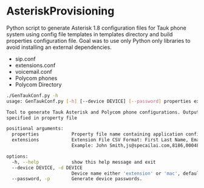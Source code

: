 # AsteriskProvisioning
Python script to generate Asterisk 1.8 configuration files for Tauk phone system using config file templates in templates directory and build properties configuration file. Goal was to use only Python only libraries to avoid installing an external dependencies.

- sip.conf
- extensions.conf
- voicemail.conf
- Polycom phones
- Polycom Directory


```bash
./GenTaukConf.py -h
usage: GenTaukConf.py [-h] [--device DEVICE] [--password] properties extensions

Tool to generate Tauk Asterisk and Polycom phone configurations. Outputs files to gen directory
specified in property file

positional arguments:
  properties            Property file name containing application configuration and templates
  extensions            Extension File CSV Format: First Last Name, Email, Extension, MAC Address
                        Example: John Smith,js@specailai.com,8186,0004F214B68B

options:
  -h, --help            show this help message and exit
  --device DEVICE, -d DEVICE
                        Device name either 'extension' or 'mac', defaults to extension
  --password, -p        Generate device passwords.
```



